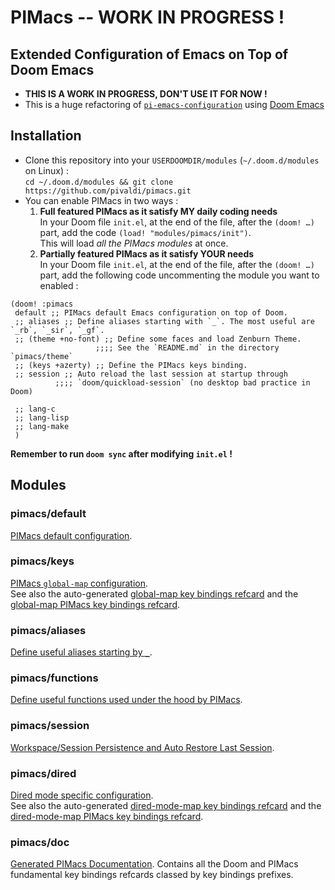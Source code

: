 # PIMacs -- WORK IN PROGRESS !

## Extended Configuration of Emacs on Top of Doom Emacs

* **THIS IS A WORK IN PROGRESS, DON'T USE IT FOR NOW !**
* This is a huge refactoring of [`pi-emacs-configuration`](https://github.com/pivaldi/pi-emacs-configuration) using [Doom Emacs](https://github.com/doomemacs/doomemacs)

## Installation

* Clone this repository into your `USERDOOMDIR/modules` (`~/.doom.d/modules` on Linux) :  
  `cd ~/.doom.d/modules && git clone https://github.com/pivaldi/pimacs.git`
* You can enable PIMacs in two ways :  
  1. **Full featured PIMacs as it satisfy MY daily coding needs**  
     In your Doom file `init.el`, at the end of the file, after the `(doom! …)`  
     part, add the code `(load! "modules/pimacs/init")`.  
     This will load *all the PIMacs modules* at once.
  1. **Partially featured PIMacs as it satisfy YOUR needs**  
     In your Doom file `init.el`, at the end of the file, after the `(doom! …)`  
     part, add the following code uncommenting the module you want to enabled :

```elisp
(doom! :pimacs
 default ;; PIMacs default Emacs configuration on top of Doom.
 ;; aliases ;; Define aliases starting with `_`. The most useful are `_rb`, `_sir`, `_gf`.
 ;; (theme +no-font) ;; Define some faces and load Zenburn Theme.
                   ;;;; See the `README.md` in the directory `pimacs/theme`
 ;; (keys +azerty) ;; Define the PIMacs keys binding.
 ;; session ;; Auto reload the last session at startup through
          ;;;; `doom/quickload-session` (no desktop bad practice in Doom)

 ;; lang-c
 ;; lang-lisp
 ;; lang-make
 )
```
**Remember to run `doom sync` after modifying `init.el` !**

## Modules

### pimacs/default
[PIMacs default configuration](default/README.md).

### pimacs/keys
[PIMacs `global-map` configuration](keys/README.md).  
See also the auto-generated
[global-map key bindings refcard](keys/all-key-bindings-refcard.md) and the
[global-map PIMacs key bindings refcard](keys/pimacs-key-bindings-refcard.md).

### pimacs/aliases
[Define useful aliases starting by `_`](aliases/config.el).

### pimacs/functions
[Define useful functions used under the hood by PIMacs](functions/README.md).

### pimacs/session
[Workspace/Session Persistence and Auto Restore Last Session](session/README.md).

### pimacs/dired
[Dired mode specific configuration](dired/README.org).  
See also the auto-generated
[dired-mode-map key bindings refcard](dired/all-key-bindings-refcard.md) and the
[dired-mode-map PIMacs key bindings refcard](dired/pimacs-key-bindings-refcard.md).

### pimacs/doc
[Generated PIMacs Documentation](doc/README.org). Contains all the Doom and
PIMacs fundamental key bindings refcards classed by key bindings prefixes.
